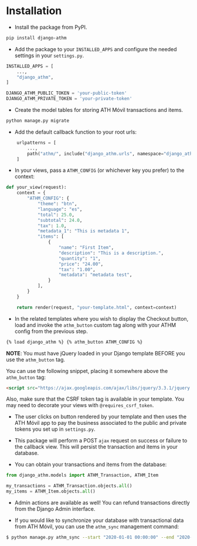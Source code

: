 # Installation

* Install the package from PyPI.

```bash
pip install django-athm
```

* Add the package to your `INSTALLED_APPS` and configure the needed settings in your `settings.py`.

```python
INSTALLED_APPS = [
    ...,
    "django_athm",
]

DJANGO_ATHM_PUBLIC_TOKEN = 'your-public-token'
DJANGO_ATHM_PRIVATE_TOKEN = 'your-private-token'
```

* Create the model tables for storing ATH Móvil transactions and items.

```bash
python manage.py migrate
```

* Add the default callback function to your root urls:

```python
    urlpatterns = [
        ...,
        path("athm/", include("django_athm.urls", namespace="django_athm")),
    ]
```

* In your views, pass a `ATHM_CONFIG` (or whichever key you prefer) to the context:

```python
def your_view(request):
    context = {
        "ATHM_CONFIG": {
            "theme": "btn",
            "language": "es",
            "total": 25.0,
            "subtotal": 24.0,
            "tax": 1.0,
            "metadata_1": "This is metadata 1",
            "items": [
                {
                    "name": "First Item",
                    "description": "This is a description.",
                    "quantity": "1",
                    "price": "24.00",
                    "tax": "1.00",
                    "metadata": "metadata test",
                }
            ],
        }
    }

    return render(request, "your-template.html", context=context)
```

* In the related templates where you wish to display the Checkout button, load and invoke the `athm_button` custom tag along with your ATHM config from the previous step.

```html
{% load django_athm %} {% athm_button ATHM_CONFIG %}
```

**NOTE**: You must have jQuery loaded in your Django template BEFORE you use the `athm_button` tag.

You can use the following snippet, placing it somewhere above the `athm_button` tag:

```html
<script src="https://ajax.googleapis.com/ajax/libs/jquery/3.3.1/jquery.min.js"></script>
```

Also, make sure that the CSRF token tag is available in your template. You may need to decorate your views with `@requires_csrf_token`.

* The user clicks on button rendered by your template and then uses the ATH Móvil app to pay the business associated to the public and private tokens you set up in `settings.py`.

* This package will perform a POST `ajax` request on success or failure to the callback view. This will persist the transaction and items in your database.

* You can obtain your transactions and items from the database:

```python
from django_athm.models import ATHM_Transaction, ATHM_Item

my_transactions = ATHM_Transaction.objects.all()
my_items = ATHM_Item.objects.all()
```

* Admin actions are available as well! You can refund transactions directly from the Django Admin interface.

* If you would like to synchronize your database with transactional data from ATH Móvil, you can use the `athm_sync` management command:

```bash
$ python manage.py athm_sync --start "2020-01-01 00:00:00" --end "2020-02-05 12:30:00"
```
